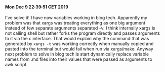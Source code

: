#### Mon Dec  9 22:39:51 CET 2019
I've solve it! I have now variables working in blog tech. Apparently my problem was that xargs was treating everything as one big argument instead of few separate arguments separated -v. I think internally xargs is not calling shell but rather forks the program directly and passes arguments to it via the c interface. That would explain why the command that was generated by `xargs -t` was working correctly when manually copied and pasted into the terminal but would fail when run via xargs/make.
Anyway next problem to solve in blog tech is start dynamically replace variable names from .md files into their values that were passed as arguments to awk script.
